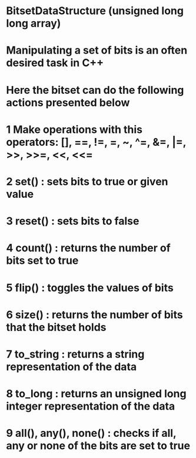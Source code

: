 # BitsetDataStructure (unsigned long long array)
# Manipulating a set of bits is an often desired task in C++
# Here the bitset can do the following actions presented below

# 1 Make operations with this operators: [], ==, !=, =, ~, ^=, &=, |=, >>, >>=, <<, <<=
# 2 set() : sets bits to true or given value
# 3 reset() : sets bits to false
# 4 count() : returns the number of bits set to true
# 5 flip() : toggles the values of bits
# 6 size() : returns the number of bits that the bitset holds
# 7 to_string : returns a string representation of the data
# 8 to_long : returns an unsigned long integer representation of the data
# 9 all(), any(), none() : checks if all, any or none of the bits are set to true
